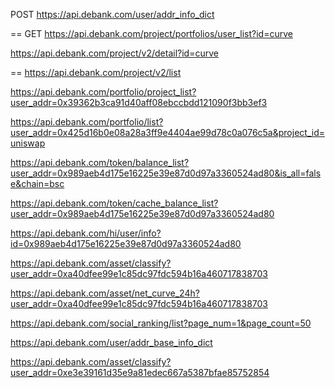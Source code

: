 POST https://api.debank.com/user/addr_info_dict

== GET https://api.debank.com/project/portfolios/user_list?id=curve

https://api.debank.com/project/v2/detail?id=curve

== https://api.debank.com/project/v2/list

https://api.debank.com/portfolio/project_list?user_addr=0x39362b3ca91d40aff08ebccbdd121090f3bb3ef3

https://api.debank.com/portfolio/list?user_addr=0x425d16b0e08a28a3ff9e4404ae99d78c0a076c5a&project_id=uniswap

https://api.debank.com/token/balance_list?user_addr=0x989aeb4d175e16225e39e87d0d97a3360524ad80&is_all=false&chain=bsc

https://api.debank.com/token/cache_balance_list?user_addr=0x989aeb4d175e16225e39e87d0d97a3360524ad80

https://api.debank.com/hi/user/info?id=0x989aeb4d175e16225e39e87d0d97a3360524ad80

https://api.debank.com/asset/classify?user_addr=0xa40dfee99e1c85dc97fdc594b16a460717838703

https://api.debank.com/asset/net_curve_24h?user_addr=0xa40dfee99e1c85dc97fdc594b16a460717838703

https://api.debank.com/social_ranking/list?page_num=1&page_count=50

https://api.debank.com/user/addr_base_info_dict

https://api.debank.com/asset/classify?user_addr=0xe3e39161d35e9a81edec667a5387bfae85752854
